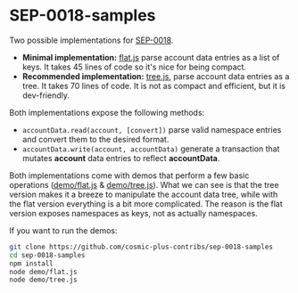 # SEP-0018-samples

Two possible implementations for
[SEP-0018](https://github.com/stellar/stellar-protocol/blob/master/ecosystem/sep-0018.md).

* **Minimal implementation:** [flat.js](flat.js) parse account data entries as a
  list of keys. It takes 45 lines of code so it's nice for being compact.
* **Recommended implementation:** [tree.js](tree.js), parse account data entries
  as a tree. It takes 70 lines of code. It is not as compact and efficient, but
  it is dev-friendly.

Both implementations expose the following methods:

* `accountData.read(account, [convert])` parse valid namespace entries and
  convert them to the desired format.
* `accountData.write(account, accountData)` generate a transaction that mutates
  **account** data entries to reflect **accountData**.

Both implementations come with demos that perform a few basic operations
([demo/flat.js](demo/flat.js) & [demo/tree.js](demo/tree.js)). What we can see
is that the tree version makes it a breeze to manipulate the account data tree,
while with the flat version everything is a bit more complicated. The reason is
the flat version exposes namespaces as keys, not as actually namespaces.

If you want to run the demos:

```sh
git clone https://github.com/cosmic-plus-contribs/sep-0018-samples
cd sep-0018-samples
npm install
node demo/flat.js
node demo/tree.js
```
